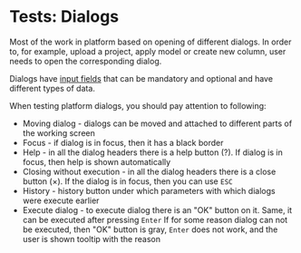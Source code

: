 <!-- TITLE: Tests: Dialogs -->
<!-- SUBTITLE: -->

# Tests: Dialogs

Most of the work in platform based on opening of different dialogs. In order to, for example, upload a project, apply
model or create new column, user needs to open the corresponding dialog.

Dialogs have [input fields](../tests/dialogs-input-fields-test.md) that can be mandatory and optional and have different
types of data.

When testing platform dialogs, you should pay attention to following:

* Moving dialog - dialogs can be moved and attached to different parts of the working screen
* Focus - if dialog is in focus, then it has a black border
* Help - in all the dialog headers there is a help button (?). If dialog is in focus, then help is shown automatically
* Closing without execution - in all the dialog headers there is a close button (×). If the dialog is in focus, then you
  can use ```ESC```
* History - history button under which parameters with which dialogs were execute earlier
* Execute dialog - to execute dialog there is an "OK" button on it. Same, it can be executed after pressing ```Enter```
  If for some reason dialog can not be executed, then "OK" button is gray, ```Enter``` does not work, and the user is
  shown tooltip with the reason

